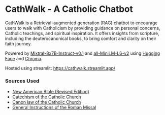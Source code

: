 # CathWalk - A Catholic Chatbot

CathWalk is a Retrieval-augmented generation (RAG) chatbot to encourage users to walk with Catholicism by providing guidance on personal concerns, Catholic teachings, and spiritual inspiration. It offers insights from scripture, including the deuterocanonical books, to bring comfort and clarity on their faith journey.

Powered by [Mixtral-8x7B-Instruct-v0.1](https://huggingface.co/mistralai/Mixtral-8x7B-Instruct-v0.1) and [all-MiniLM-L6-v2](https://huggingface.co/sentence-transformers/all-MiniLM-L6-v2) using [Hugging Face](https://huggingface.co/) and [Chroma](https://www.trychroma.com/).

Hosted using streamlit: https://cathwalk.streamlit.app/

### Sources Used

- [New American Bible (Revised Edition)](https://github.com/nirmalben/bible-nabre-json-dataset)
- [Catechism of the Catholic Church](https://github.com/aseemsavio/catholicism-in-json/releases)
- [Canon law of the Catholic Church](https://github.com/aseemsavio/catholicism-in-json/releases)
- [General Instructions of the Roman Missal](https://github.com/aseemsavio/catholicism-in-json/releases)
